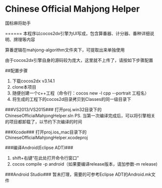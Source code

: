 # Chinese Official Mahjong Helper
国标麻将助手

======
本程序以cocos2dx引擎为UI写成，包含算番器、计分器、番种详细说明、牌理等内容

算番逻辑在mahjong-algorithm文件夹下，可提取出来单独使用

由于cocos2dx引擎自身的源码较为庞大，这里就不上传了，请按如下步骤配置

##配置步骤
1. 下载cocos2dx v3.14.1
2. clone本项目
3. 随便创建一个c++工程（命令行：cocos new -l cpp --portrait 工程名）
4. 将生成的工程下的cocos2d目录拷贝到Classes的同一级目录下

###VS2013/VS2015###
打开proj.win32目录下的ChineseOfficialMahjongHelper.sln
PS. 当第一次编译完成后，可以将引擎相关的项目都卸载了，以节约下次编译的时间

###Xcode###
打开proj.ios_mac目录下的ChineseOfficialMahjongHelper.xcodeproj

###编译Android(Eclipse ADT)###
1. shift+右键“在此处打开命令行窗口”
2. cocos compile -p android（如果要编译release版本，请加参数-m release)

###Android Studio###
暂未打理，需要的可参考Eclipse ADT的Android.mk文件
